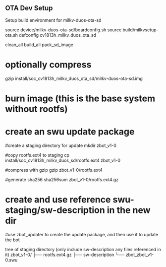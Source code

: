  OTA Dev Setup
 ------------
 Setup build environment for milkv-duos-ota-sd

source device/milkv-duos-ota-sd/boardconfig.sh 
source build/milkvsetup-ota.sh 
defconfig cv1813h_milkv_duos_ota_sd

clean_all
build_all
pack_sd_image

# optionally compress
gzip install/soc_cv1813h_milkv_duos_ota_sd/milkv-duos-ota-sd.img 

# burn image (this is the base system without rootfs)

# create an swu update package

#create a staging directory for update
mkdir zbot_v1-0

#copy rootfs.ext4 to staging
cp install/soc_cv1813h_milkv_duos_sd/rootfs.ext4 zbot_v1-0

#compress with gzip
gzip zbot_v1-0/rootfs.ext4

#generate sha256
sha256sum zbot_v1-0/rootfs.ext4.gz

# create and use reference swu-staging/sw-description in the new dir

#use zbot_updater to create the update package, and then use it to update the bot

tree of staging directory (only include sw-description any files referenced in it)
zbot_v1-0/
├── rootfs.ext4.gz
├── sw-description
└── zbot_zbot_v1-0.swu